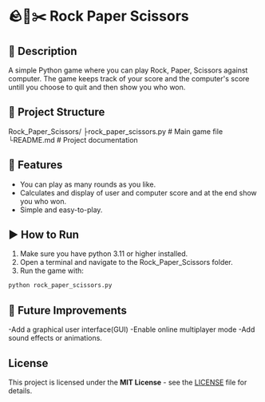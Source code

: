 # 🪨📄✂️ Rock Paper Scissors

## 📖 Description

A simple Python game where you can play Rock, Paper, Scissors against
computer.
The game keeps track of your score and the computer's score untill you choose to quit and then show you who won.

## 📂 Project Structure

Rock_Paper_Scissors/
 ├rock_paper_scissors.py   # Main game file
 └README.md      # Project documentation

 ## 🌠 Features

- You can play as many rounds as you like.
- Calculates and display of user and computer score and at the end show you who won.
- Simple and easy-to-play.

## ▶️ How to Run

1. Make sure you have python 3.11 or higher installed.
2. Open a terminal and navigate to the Rock_Paper_Scissors folder.
3. Run the game with:

```Bash
python rock_paper_scissors.py
```

## 🚀 Future Improvements

-Add a graphical user interface(GUI)
-Enable online multiplayer mode
-Add sound effects or animations.

## License

This project is licensed under the **MIT License** - see the [LICENSE](LICENSE) file for details.

